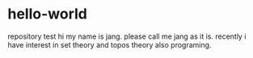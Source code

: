 # hello-world
repository test
hi my name is jang. please call me jang as it is. recently i have interest in set theory and topos theory also programing.
